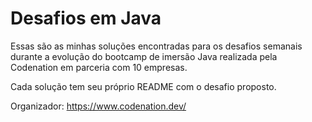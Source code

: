 # Desafios em Java

Essas são as minhas soluções encontradas para os desafios semanais durante a evolução do bootcamp de imersão Java realizada pela Codenation em parceria com 10 empresas.

Cada solução tem seu próprio README com o desafio proposto.

Organizador: https://www.codenation.dev/
